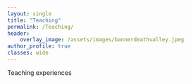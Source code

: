 ```yaml
---
layout: single
title: "Teaching"
permalink: /Teaching/
header:
    overlay_image: /assets/images/bannerdeathvalley.jpeg
author_profile: true
classes: wide
---
```


Teaching experiences
